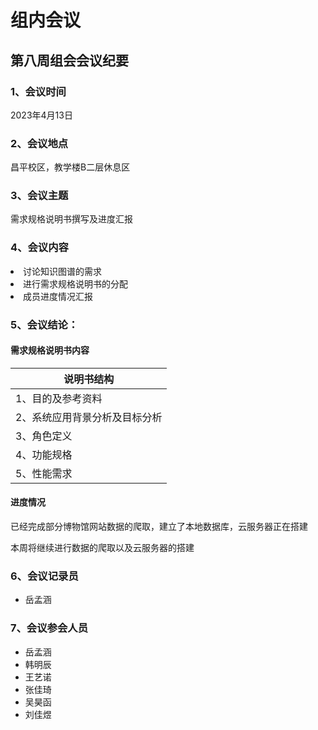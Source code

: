 # 组内会议

## 第八周组会会议纪要



### 1、会议时间
2023年4月13日

### 2、会议地点
昌平校区，教学楼B二层休息区



### 3、会议主题
需求规格说明书撰写及进度汇报

### 4、会议内容

<li>讨论知识图谱的需求
<li>进行需求规格说明书的分配
<li>成员进度情况汇报



### 5、会议结论：

#### 需求规格说明书内容

| 说明书结构 |     
|----------|
| 1、目的及参考资料 |  
| 2、系统应用背景分析及目标分析 |
| 3、角色定义 | 
| 4、功能规格 | 
| 5、性能需求 | 

#### 进度情况
已经完成部分博物馆网站数据的爬取，建立了本地数据库，云服务器正在搭建

本周将继续进行数据的爬取以及云服务器的搭建

### 6、会议记录员

- 岳孟涵
### 7、会议参会人员

- 岳孟涵
- 韩明辰
- 王艺诺
- 张佳琦
- 吴昊函
- 刘佳煜

